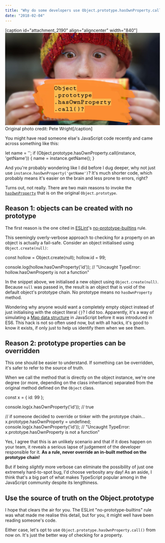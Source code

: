 ```yaml
---
title: "Why do some developers use Object.prototype.hasOwnProperty.call()?"
date: "2018-02-04"
---
```


\[caption id="attachment\_2190" align="aligncenter" width="840"\]![BSP object hasownproperty](images/BSP-object-hasownproperty-1024x610.jpg) Original photo credit: Pete Wright\[/caption\]

You might have read someone else's JavaScript code recently and came across something like this:

let name = '';
if (Object.prototype.hasOwnProperty.call(instance, 'getName')) {
    name = instance.getName();
}

And you're probably wondering like I did before I dug deeper, why not just use `instance.hasOwnProperty('getName')`? It's much shorter code, which probably means it's easier on the brain and less prone to errors, right?

Turns out, not really. There are two main reasons to invoke the [`hasOwnProperty`](https://developer.mozilla.org/en-US/docs/Web/JavaScript/Reference/Global_Objects/Object/hasOwnProperty) that is on the original `Object.prototype`.

## Reason 1: objects can be created with no prototype

The first reason is the one cited in [ESLint](https://eslint.org/docs/user-guide/getting-started)'s [no-prototype-builtins](https://eslint.org/docs/rules/no-prototype-builtins) rule.

This seemingly overly-verbose approach to checking for a property on an object is actually a fail-safe. Consider an object initialised using `Object.create(null)`:

const hollow = Object.create(null);
hollow.id = 99;

console.log(hollow.hasOwnProperty('id'));
// "Uncaught TypeError: hollow.hasOwnProperty is not a function"

In the snippet above, we initialised a new object using `Object.create(null)`. Because `null` was passed in, the result is an object that is void of the default object's prototype chain. No prototype means no `hasOwnProperty` method.

Wondering why anyone would want a completely empty object instead of just initialising with the object literal `{}`? I did too. Apparently, it's a way of simulating a [Map data structure](https://developer.mozilla.org/en-US/docs/Web/JavaScript/Reference/Global_Objects/Map) in JavaScript before it was introduced in ES6. This hack is not so often used now, but with all hacks, it's good to know it exists, if only just to help us identify them when we see them.

## Reason 2: prototype properties can be overridden

This one should be easier to understand. If something can be overridden, it's safer to refer to the source of truth.

When we call the method that is directly on the object instance, we're one degree (or more, depending on the class inheritance) separated from the original method defined on the `Object` class.

const x = {
    id: 99
};

console.log(x.hasOwnProperty('id'));
// true

// if someone decided to override or tinker with the prototype chain...
x.prototype.hasOwnProperty = undefined;
console.log(x.hasOwnProperty('id'));
// "Uncaught TypeError: x.prototype.hasOwnProperty is not a function"

Yes, I agree that this is an unlikely scenario and that if it does happen on your team, it reveals a serious lapse of judgement of the developer responsible for it. **As a rule, never override an in-built method on the prototype chain!**

But if being _slightly_ more verbose can eliminate the possibility of just one extremely hard-to-spot bug, I'd choose verbosity any day! As an aside, I think that's a big part of what makes TypeScript popular among in the JavaScript community despite its lengthiness.

## Use the source of truth on the Object.prototype

I hope that clears the air for you. The ESLint "no-prototype-builtins" rule was what made me realise this detail, but for you, it might well have been reading someone's code.

Either case, let's opt to use `Object.prototype.hasOwnProperty.call()` from now on. It's just the better way of checking for a property.
